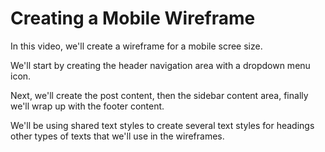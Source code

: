 # Creating a Mobile Wireframe
In this video, we'll create a wireframe for a mobile scree size.

We'll start by creating the header navigation area with a dropdown menu icon.

Next, we'll create the post content, then the sidebar content area, finally we'll wrap up with the footer content.

We'll be using shared text styles to create several text styles for headings other types of texts that we'll use in the wireframes.
